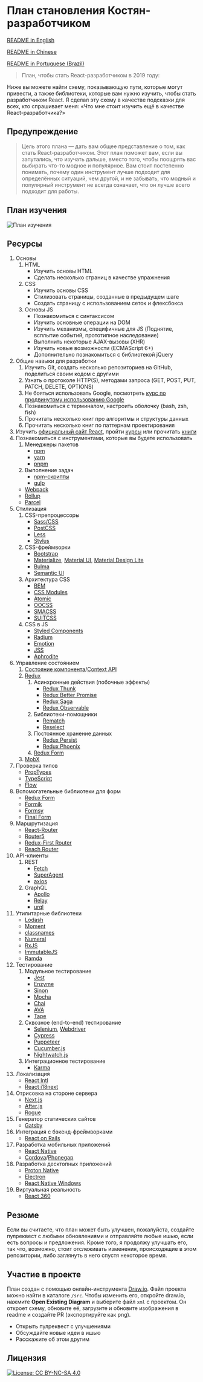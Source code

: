 # План становления Костян-разработчиком

[README in English](README.md)

[README in Chinese](README-CN.md)

[README in Portuguese (Brazil)](README-PTBR.md)

> План, чтобы стать React-разработчиком в 2019 году:

Ниже вы можете найти схему, показывающую пути, которые могут привести, а также библиотеки, которые вам нужно изучить, чтобы стать разработчиком React. Я сделал эту схему в качестве подсказки для всех, кто спрашивает меня: «Что мне стоит изучить ещё в качестве React-разработчика?»

## Предупреждение

> Цель этого плана — дать вам общее представление о том, как стать React-разработчиком. Этот план поможет вам, если вы запутались, что изучать дальше, вместо того, чтобы поощрять вас выбирать что-то модное и популярное. Вам стоит постепенно понимать, почему один инструмент лучше подходит для определённых ситуаций, чем другой, и не забывать, что модный и популярный инструмент не всегда означает, что он лучше всего подходит для работы.

## План изучения

![План изучения](./roadmap-ru.png)

## Ресурсы

1. Основы
    1. HTML
        * Изучить основы HTML
        * Сделать несколько страниц в качестве упражнения
    2. CSS
        * Изучить основы CSS
        * Стилизовать страницы, созданные в предыдущем шаге
        * Создать страницу с использованием сеток и флексбокса
    3. Основы JS
        * Познакомиться с синтаксисом
        * Изучить основные операции на DOM
        * Изучить механизмы, специфичные для JS (Поднятие, всплытие событий, прототипное наследование)
        * Выполнить некоторые AJAX-вызовы (XHR)
        * Изучить новые возможности (ECMAScript 6+)
        * Дополнительно познакомиться с библиотекой jQuery
2. Общие навыки для разработки
    1. Изучить Git, создать несколько репозиториев на GitHub, поделиться своим кодом с другими
    2. Узнать о протоколе HTTP(S), методами запроса (GET, POST, PUT, PATCH, DELETE, OPTIONS)
    3. Не бояться использовать Google, посмотреть [курс по продвинутому использованию Google](http://www.powersearchingwithgoogle.com/)
    4. Познакомиться с терминалом, настроить оболочку (bash, zsh, fish)
    5. Прочитать несколько книг про алгоритмы и структуры данных
    6. Прочитать несколько книг по паттернам проектирования
3. Изучить [официальный сайт React](https://reactjs.org/tutorial/tutorial.html), пройти [курсы](https://egghead.io/courses/the-beginner-s-guide-to-react) или прочитать [книги](https://github.com/EbookFoundation/free-programming-books/blob/master/free-programming-books-ru.md#react)
4. Познакомиться с инструментами, которые вы будете использовать
    1. Менеджеры пакетов
        * [npm](https://www.npmjs.com/)
        * [yarn](https://yarnpkg.com/lang/en/)
        * [pnpm](https://pnpm.js.org/)
    2. Выполнение задач
        * [npm-скрипты](https://docs.npmjs.com/misc/scripts)
        * [gulp](https://gulpjs.com/)
    * [Webpack](https://webpack.js.org/)
    * [Rollup](https://rollupjs.org/guide/en)
    * [Parcel](https://parceljs.org/)
5. Стилизация
    1. CSS-препроцессоры
        * [Sass/CSS](https://sass-lang.com/)
        * [PostCSS](https://postcss.org/)
        * [Less](http://lesscss.org/)
        * [Stylus](http://stylus-lang.com/)
    2. CSS-фреймворки
        * [Bootstrap](https://getbootstrap.com/)
        * [Materialize](https://materializecss.com/), [Material UI](https://material-ui.com/), [Material Design Lite](https://getmdl.io/)
        * [Bulma](https://bulma.io/)
        * [Semantic UI](https://semantic-ui.com/)
    3. Архитектура CSS
        * [BEM](http://getbem.com/)
        * [CSS Modules](https://github.com/css-modules/css-modules)
        * [Atomic](https://acss.io/)
        * [OOCSS](https://github.com/stubbornella/oocss/wiki)
        * [SMACSS](https://smacss.com/)
        * [SUITCSS](https://suitcss.github.io/)
    4. CSS в JS
        * [Styled Components](https://www.styled-components.com/)
        * [Radium](https://formidable.com/open-source/radium/)
        * [Emotion](https://emotion.sh/)
        * [JSS](http://cssinjs.org/)
        * [Aphrodite](https://github.com/Khan/aphrodite)
6. Управление состоянием
    1. [Состояние компонента](https://reactjs.org/docs/faq-state.html)/[Context API](https://reactjs.org/docs/context.html)
    2. [Redux](https://redux.js.org/)
        1. Асинхронные действия (побочные эффекты)
            * [Redux Thunk](https://github.com/reduxjs/redux-thunk)
            * [Redux Better Promise](https://github.com/Lukasz-pluszczewski/redux-better-promise)
            * [Redux Saga](https://redux-saga.js.org/)
            * [Redux Observable](https://redux-observable.js.org)
        2. Библиотеки-помощники
            * [Rematch](https://rematch.gitbooks.io/rematch/)
            * [Reselect](https://github.com/reduxjs/reselect)
        3. Постоянное хранение данных
            * [Redux Persist](https://github.com/rt2zz/redux-persist)
            * [Redux Phoenix](https://github.com/adam-golab/redux-phoenix)
        4. [Redux Form](https://redux-form.com)
    3. [MobX](https://mobx.js.org/)
7. Проверка типов
    * [PropTypes](https://reactjs.org/docs/typechecking-with-proptypes.html)
    * [TypeScript](https://www.typescriptlang.org/)
    * [Flow](https://flow.org/en/)
8. Вспомогательные библиотеки для форм
    * [Redux Form](https://redux-form.com)
    * [Formik](https://github.com/jaredpalmer/formik)
    * [Formsy](https://github.com/formsy/formsy-react)
    * [Final Form](https://github.com/final-form/final-form)
9. Маршрутизация
    * [React-Router](https://reacttraining.com/react-router/)
    * [Router5](https://router5.js.org/)
    * [Redux-First Router](https://github.com/faceyspacey/redux-first-router)
    * [Reach Router](https://reach.tech/router/)
10. API-клиенты
    1. REST
        * [Fetch](https://developer.mozilla.org/en-US/docs/Web/API/Fetch_API)
        * [SuperAgent](https://visionmedia.github.io/superagent/)
        * [axios](https://github.com/axios/axios)
    2. GraphQL
        * [Apollo](https://www.apollographql.com/docs/react/)
        * [Relay](https://facebook.github.io/relay/)
        * [urql](https://github.com/FormidableLabs/urql)
11. Утилитарные библиотеки
    * [Lodash](https://lodash.com/)
    * [Moment](https://momentjs.com/)
    * [classnames](https://github.com/JedWatson/classnames)
    * [Numeral](http://numeraljs.com/)
    * [RxJS](http://reactivex.io/)
    * [ImmutableJS](https://facebook.github.io/immutable-js/)
    * [Ramda](https://ramdajs.com/)
12. Тестирование
    1. Модульное тестирование
        * [Jest](https://facebook.github.io/jest/)
        * [Enzyme](http://airbnb.io/enzyme/)
        * [Sinon](http://sinonjs.org/)
        * [Mocha](https://mochajs.org/)
        * [Chai](http://www.chaijs.com/)
        * [AVA](https://github.com/avajs/ava)
        * [Tape](https://github.com/substack/tape)
    2. Сквозное (end-to-end) тестирование
        * [Selenium](https://www.seleniumhq.org/), [Webdriver](http://webdriver.io/)
        * [Cypress](https://cypress.io/)
        * [Puppeteer](https://pptr.dev/)
        * [Cucumber.js](https://github.com/cucumber/cucumber-js)
        * [Nightwatch.js](http://nightwatchjs.org/)
    3. Интеграционное тестирование
        * [Karma](https://karma-runner.github.io/)
13. Локализация
    * [React Intl](https://github.com/yahoo/react-intl)
    * [React i18next](https://react.i18next.com/)
14. Отрисовка на стороне сервера
    * [Next.js](https://nextjs.org/)
    * [After.js](https://github.com/jaredpalmer/after.js)
    * [Rogue](https://github.com/alidcastano/rogue.js)
15. Генератор статических сайтов
    * [Gatsby](https://www.gatsbyjs.org/)
16. Интеграция с бэкенд-фреймворками
    * [React on Rails](https://shakacode.gitbooks.io/react-on-rails/content/)
17. Разработка мобильных приложений
    * [React Native](https://facebook.github.io/react-native/)
    * [Cordova](https://cordova.apache.org/)/[Phonegap](https://phonegap.com/)
18. Разработка десктопных приложений
    * [Proton Native](https://proton-native.js.org/)
    * [Electron](https://electronjs.org/)
    * [React Native Windows](https://github.com/Microsoft/react-native-windows)
19. Виртуальная реальность
    * [React 360](https://facebook.github.io/react-360/)

## Резюме

Если вы считаете, что план может быть улучшен, пожалуйста, создайте пулреквест с любыми обновлениями и отправляйте любые ишью, если есть вопросы и предложения. Кроме того, я продолжу улучшать его, так что, возможно, стоит отслеживать изменения, происходящие в этом репозитории, либо заглянуть в него спустя некоторое время.

## Участие в проекте

План создан с помощью онлайн-инструмента [Draw.io](https://www.draw.io/). Файл проекта можно найти в каталоге `/src`. Чтобы изменить его, откройте draw.io, нажмите **Open Existing Diagram** и выберите файл `xml` с проектом. Он откроет схему, обновите её, загрузите и обновите изображения в readme и создайте PR (экспортируйте как png).

- Открыть пулреквест с улучшениями
- Обсуждайте новые идеи в ишью
- Расскажите об этом другим

## Лицензия

[![License: CC BY-NC-SA 4.0](https://img.shields.io/badge/License-CC%20BY--NC--SA%204.0-lightgrey.svg)](https://creativecommons.org/licenses/by-nc-sa/4.0/)
